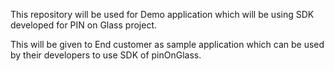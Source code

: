 This repository will be used for Demo application which will be using SDK developed for PIN on Glass project.

This will be given to End customer as sample application which can be used by their developers to use SDK of pinOnGlass.